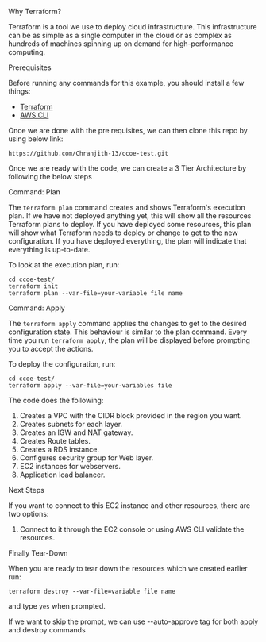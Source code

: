 Why Terraform?

Terraform is a tool we use to deploy cloud infrastructure. This infrastructure can be as simple as a single computer in the cloud or as complex as hundreds of machines spinning up on demand for high-performance computing.

Prerequisites

Before running any commands for this example, you should install a few things:

-   [Terraform](https://www.terraform.io/downloads.html)
-   [AWS CLI](https://aws.amazon.com/cli/)

Once we are done with the pre requisites, we can then clone this repo by using below link:

```
https://github.com/Chranjith-13/ccoe-test.git

```
Once we are ready with the code, we can create a 3 Tier Architecture by following the below steps


Command: Plan

The  `terraform plan`  command creates and shows Terraform's execution plan. If we have not deployed anything yet, this will show all the resources Terraform plans to deploy. If you have deployed some resources, this plan will show what Terraform needs to deploy or change to get to the new configuration. If you have deployed everything, the plan will indicate that everything is up-to-date.

To look at the execution plan, run:

```
cd ccoe-test/
terraform init
terraform plan --var-file=your-variable file name

```

Command: Apply

The  `terraform apply`  command applies the changes to get to the desired configuration state. This behaviour is similar to the plan command. Every time you run  `terraform apply`, the plan will be displayed before prompting you to accept the actions.

To deploy the configuration, run:

```
cd ccoe-test/
terraform apply --var-file=your-variables file

```
The code does the following:

1.  Creates a VPC with the CIDR block provided in the region you want.
2.  Creates subnets for each layer.
3.  Creates an IGW and NAT gateway.
4.  Creates Route tables.
5.  Creates a RDS instance.
6.  Configures security group for Web layer.
7.  EC2 instances for webservers.
8.  Application load balancer.


Next Steps

If you want to connect to this EC2 instance and other resources, there are two options:

1.  Connect to it through the EC2 console or using AWS CLI validate the resources.

Finally Tear-Down

When you are ready to tear down the resources which we created earlier run:

```
terraform destroy --var-file=variable file name

```

and type  `yes`  when prompted.

If we want to skip the prompt, we can use --auto-approve tag for both apply and destroy commands

